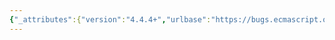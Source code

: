 ```yaml
---
{"_attributes":{"version":"4.4.4+","urlbase":"https://bugs.ecmascript.org/","maintainer":"dherman@mozilla.com"},"bug":{"bug_id":2704,"creation_ts":"2014-04-19 16:28:00 -0700","short_desc":"chapter 23: misc editorial","delta_ts":"2014-06-01 12:33:39 -0700","product":"Draft for 6th Edition","component":"editorial issue","version":"Rev 24: April 27, 2014 Draft","rep_platform":"All","op_sys":"All","bug_status":"RESOLVED","resolution":"FIXED","priority":"Normal","bug_severity":"normal","everconfirmed":true,"reporter":{"uid":"jmdyck","name":"Michael Dyck"},"assigned_to":{"uid":"allen","name":"Allen Wirfs-Brock"},"long_desc":[{"commentid":7852,"comment_count":0,"who":{"uid":"jmdyck","name":"Michael Dyck"},"bug_when":"2014-04-19 16:28:03 -0700","thetext":"----------------------------------------\nIn 23.1.1 \"The Map Constructor\":\n\n{1}\n23.1.1 / para 1:\n... it iinitializes its *this* value ...\n    s|iinitializes|initializes|\n\n----------------------------------------\nIn 23.1.1.2 \"new Map ( ... argumentsList )\":\n\n{2}\n23.1.1.2 / para 1:\n... it iinitializes a newly created object.\n    s|iinitializes|initializes|\n\n----------------------------------------\nIn 23.1.5.2.1 \"%MapIteratorPrototype%.next ( )\":\n\n{3}\n23.1.5.2.1 / step 8:\nAssert: /m/ has a [[MapData]] internal slot and /m/ has been iinitialized ...\n    s|iinitialized|initialized|\n\n----------------------------------------\nIn 23.2.1 \"The Set Constructor\":\n\n{4}\n23.2.1 / para 1:\n... it iinitializes its *this* value ...\n    s|iinitializes|initializes|\n\n----------------------------------------\nIn 23.2.1.1 \"Set ( [ iterable ] )\":\n\n{5}\n23.2.1.1 / step 8:\nIf the value of /sets/'s [[SetData]] internal slot is not *undefined*, ...\n    s|sets|set|\n\n----------------------------------------\nIn 23.2.1.2 \"new Set ( ...argumentsList )\":\n\n{6}\n23.2.1.2 / para 1:\n... it iinitializes a newly created object. ...\n    s|iinitializes|initializes|\n\n----------------------------------------\nIn 23.2.5.2.1 \"%SetIteratorPrototype%.next ( )\":\n\n{7}\n23.2.5.2.1 / step 8:\nAssert: /s/ has a [[SetData]] internal slot and /s/ has been iinitialized ...\n    s|iinitialized|initialized|\n\n----------------------------------------\nIn 23.3.1 \"The WeakMap Constructor\":\n\n{8}\n23.3.1 / para 1:\n... it iinitializes its *this* value with the internal state necessary ...\n    s|iinitializes|initializes|\n\n----------------------------------------\nIn 23.3.1.1 \"WeakMap ( [ iterable ] )\":\n\n{9}\n23.3.1.1 / step 8:\nIf the value of /map/'s [Weak[MapData]] internal slot is not *undefined*, ...\n    Move the second left-square-bracket\n\n----------------------------------------\nIn 23.3.1.2 \"new WeakMap ( ...argumentsList )\":\n\n{10}\n23.3.1.2 / para 1:\n... it iinitializes a newly created object.\n    s|iinitializes|initializes|\n\n----------------------------------------\nIn 23.3.3.5 \"WeakMap.prototype.has ( key )\":\n\n{11}\n23.3.3.5 / step 7.a:\nIf /p/.[[key]] is not `empty` and SameValue(/p/.[[key]], /key/) is *true* t, ...\n    After \"true\", delete the stray \"t\"\n\n----------------------------------------\nIn 23.4.1 \"The WeakSet Constructor\":\n\n{12}\n23.4.1 / para 1:\n... it iinitializes its *this* value with the internal state necessary ...\n    s|iinitializes|initializes|\n\n----------------------------------------\nIn 23.4.1.1 \"WeakSet ( [ iterable ] )\":\n\n{13}\n23.4.1.1 / step 8:\nIf the value of /sets/'s [[WeakSetData]] internal slot is not *undefined*, ...\n    s|sets|set|\n\n----------------------------------------\nIn 23.4.1.2 \"new WeakSet ( ...argumentsList)\":\n\n{14}\n23.4.1.2 / para 1:\n... it iinitializes a newly created object.\n    s|iinitializes|initializes|\n\nXXXXXXXXXXXXXXXXXXXXXXXXXXXXXXXXXXXXXXXXXXXXXXXXXXXXXXXXXXXXXXXXXXXXXXXXXXXXXXXX"},{"commentid":7974,"comment_count":1,"who":{"uid":"jmdyck","name":"Michael Dyck"},"bug_when":"2014-04-29 16:41:17 -0700","thetext":"Rev24 has fixed most of these. Here's what's left:\n\n----------------------------------------\nIn 23.2.1.1 \"Set ( [ iterable ] )\":\n\n{5}\n23.2.1.1 / step 8:\nIf the value of /sets/'s [[SetData]] internal slot is not *undefined*, ...\n    s|sets|set|\n\n----------------------------------------\nIn 23.3.1.1 \"WeakMap ( [ iterable ] )\":\n\n{9}\n23.3.1.1 / step 8:\nIf the value of /map/'s [Weak[MapData]] internal slot is not *undefined*, ...\n    Move the second left-square-bracket\n\n----------------------------------------\nIn 23.3.3.5 \"WeakMap.prototype.has ( key )\":\n\n{11}\n23.3.3.5 / step 7.a:\nIf /p/.[[key]] is not `empty` and SameValue(/p/.[[key]], /key/) is *true* t,\n...\n    After \"true\", delete the stray \"t\"\n\n----------------------------------------\nIn 23.4.1.1 \"WeakSet ( [ iterable ] )\":\n\n{13}\n23.4.1.1 / step 8:\nIf the value of /sets/'s [[WeakSetData]] internal slot is not *undefined*, ...\n    s|sets|set|\n\nXXX"},{"commentid":8280,"comment_count":2,"who":{"uid":"allen","name":"Allen Wirfs-Brock"},"bug_when":"2014-05-09 15:20:19 -0700","thetext":"fixed in rev25 editor's draft"},{"commentid":8756,"comment_count":3,"who":{"uid":"jmdyck","name":"Michael Dyck"},"bug_when":"2014-06-01 12:33:39 -0700","thetext":"confirmed fixed."}]}}
---
```

